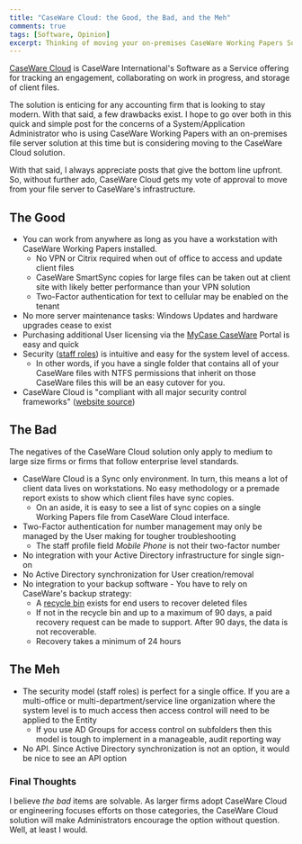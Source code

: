 ```yaml
---
title: "CaseWare Cloud: the Good, the Bad, and the Meh"
comments: true
tags: [Software, Opinion]
excerpt: Thinking of moving your on-premises CaseWare Working Papers Solution to CaseWare Cloud? Read this review from an Administrator and management perspective.
---
```

[CaseWare Cloud](https://www.casewarecloud.com/) is CaseWare International's Software as a Service offering for tracking an engagement, collaborating on work in progress, and storage of client files.

The solution is enticing for any accounting firm that is looking to stay modern. With that said,
a few drawbacks exist. I hope to go over both in this quick and simple post for the
concerns of a System/Application Administrator who is using CaseWare Working Papers with an on-premises file server solution at this time but is considering moving to the CaseWare Cloud solution.

With that said, I always appreciate posts that give the bottom line upfront. So, without further ado, CaseWare Cloud gets my vote of approval to move from your file server to CaseWare's infrastructure.

## The Good
* You can work from anywhere as long as you have a workstation with CaseWare Working Papers installed.
  * No VPN or Citrix required when out of office to access and update client files
  * CaseWare SmartSync copies for large files can be taken out at client site with likely better performance than your VPN solution
  * Two-Factor authentication for text to cellular may be enabled on the tenant
* No more server maintenance tasks: Windows Updates and hardware upgrades cease to exist
* Purchasing additional User licensing via the [MyCase CaseWare](https://my.caseware.com/account/login) Portal is easy and quick
* Security ([staff roles](https://docs.caseware.com/2019/webapps/30/en/Setup/Security/Built-in-roles.htm)) is intuitive and easy for the system level of access.
  * In other words, if you have a single folder that contains all of your CaseWare files with NTFS permissions that inherit on those CaseWare files this will be an easy cutover for you.
* CaseWare Cloud is "compliant with all major security control frameworks" ([website source](https://www.caseware.com/solutions/cloud/security))

## The Bad
The negatives of the CaseWare Cloud solution only apply to medium to large size firms or firms that follow enterprise level standards.
* CaseWare Cloud is a Sync only environment. In turn, this means a lot of client data lives on workstations. No easy methodology or a premade report exists to show which client files have sync copies.
  * On an aside, it is easy to see a list of sync copies on a single Working Papers file from CaseWare Cloud interface.
* Two-Factor authentication for number management may only be managed by the User making for tougher troubleshooting
  * The staff profile field *Mobile Phone* is not their two-factor number
* No integration with your Active Directory infrastructure for single sign-on
* No Active Directory synchronization for User creation/removal
* No integration to your backup software - You have to rely on CaseWare's backup strategy:
  * A [recycle bin](https://docs.caseware.com/2019/webapps/30/en/Practice/Maintenance/Recover-a-previous-version-or-deleted-file.htm) exists for end users to recover deleted files
  * If not in the recycle bin and up to a maximum of 90 days, a paid recovery request can be made to support. After 90 days, the data is not recoverable.
  * Recovery takes a minimum of 24 hours

## The Meh
* The security model (staff roles) is perfect for a single office. If you are a multi-office or multi-department/service line organization where the system level is to much access then access control will need to be applied to the Entity
  * If you use AD Groups for access control on subfolders then this model is tough to implement in a manageable, audit reporting way
* No API. Since Active Directory synchronization is not an option, it would be nice to see an API option

### Final Thoughts
I believe *the bad* items are solvable. As larger firms adopt CaseWare Cloud or engineering focuses efforts on those categories, the CaseWare Cloud solution will make Administrators encourage the option without question. Well, at least I would. 
